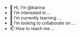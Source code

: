 - 👋 Hi, I’m @kiarina
- 👀 I’m interested in ...
- 🌱 I’m currently learning ...
- 💞️ I’m looking to collaborate on ...
- 📫 How to reach me ...

<!---
kiarina/kiarina is a ✨ special ✨ repository because its `README.md` (this file) appears on your GitHub profile.
You can click the Preview link to take a look at your changes.
--->
